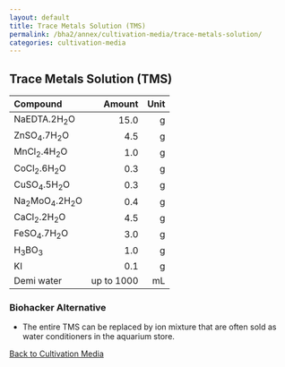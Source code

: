 ```yaml
---
layout: default
title: Trace Metals Solution (TMS)
permalink: /bha2/annex/cultivation-media/trace-metals-solution/
categories: cultivation-media
---
```


## Trace Metals Solution (TMS)

|Compound| Amount | Unit |
|:-------|-------:|-----:|
|NaEDTA.2H<sub>2</sub>O|15.0|g|
|ZnSO<sub>4</sub>.7H<sub>2</sub>O|4.5|g|
|MnCl<sub>2</sub>.4H<sub>2</sub>O|1.0|g|
|CoCl<sub>2</sub>.6H<sub>2</sub>O|0.3|g|
|CuSO<sub>4</sub>.5H<sub>2</sub>O|0.3|g|
|Na<sub>2</sub>MoO<sub>4</sub>.2H<sub>2</sub>O|0.4|g|
|CaCl<sub>2</sub>.2H<sub>2</sub>O|4.5|g|
|FeSO<sub>4</sub>.7H<sub>2</sub>O|3.0|g|
|H<sub>3</sub>BO<sub>3</sub>|1.0|g|
|KI|0.1|g|
|Demi water|up to 1000|mL|

### Biohacker Alternative

* The entire TMS can be replaced by ion mixture that are often sold as water conditioners in the aquarium store.

[Back to Cultivation Media](/bha2/annex/cultivation-media/)
